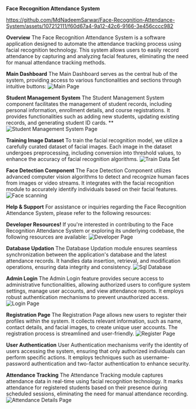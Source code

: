 ****Face Recognition Attendance System****

https://github.com/MdNadeemSarwar/Face-Recognition-Attendance-System/assets/107212111/f60d67a4-9a12-42c6-9166-3e456cccc982

**Overview**
The Face Recognition Attendance System is a software application designed to automate the attendance tracking process using facial recognition technology. 
This system allows users to easily record attendance by capturing and analyzing facial features, eliminating the need for manual attendance tracking methods.

**Main Dashboard**
The Main Dashboard serves as the central hub of the system, providing access to various functionalities and sections through intuitive buttons:
![Main Page](https://github.com/MdNadeemSarwar/Face-Recognition-Attendance-System/assets/107212111/19a7776c-c1a6-4934-a7ae-cc9d8a3316c2)

**Student Management System**
The Student Management System component facilitates the management of student records, including personal information, enrollment details, and course registrations. It provides functionalities such as adding new students, updating existing records, and generating student ID cards.
**![Student Management System Page](https://github.com/MdNadeemSarwar/Face-Recognition-Attendance-System/assets/107212111/e1d70856-9fee-4d0d-9750-98c184642056)

**Training Image Dataset**
To train the facial recognition model, we utilize a carefully curated dataset of facial images. Each image in the dataset undergoes preprocessing, including conversion into threshold values, to enhance the accuracy of facial recognition algorithms.
![Train Data Set](https://github.com/MdNadeemSarwar/Face-Recognition-Attendance-System/assets/107212111/245e7e14-b73b-4fa7-832a-3be3fe13bf36)

**Face Detection Component**
The Face Detection Component utilizes advanced computer vision algorithms to detect and recognize human faces from images or video streams. It integrates with the facial recognition module to accurately identify individuals based on their facial features.
![Face scanning ](https://github.com/MdNadeemSarwar/Face-Recognition-Attendance-System/assets/107212111/90360a0e-94fa-4d51-b18b-9ff9c734788f)

**Help & Support**
For assistance or inquiries regarding the Face Recognition Attendance System, please refer to the following resources:

**Developer Resources!**
If you're interested in contributing to the Face Recognition Attendance System or exploring its underlying codebase, the following resources are available:
![Developer Page](https://github.com/MdNadeemSarwar/Face-Recognition-Attendance-System/assets/107212111/2147bd4a-28ef-4f3d-a93d-8b70ef568a5c)

**Database Updation**
The Database Updation module ensures seamless synchronization between the application's database and the latest attendance records. It handles data insertion, retrieval, and modification operations, ensuring data integrity and consistency.
![Sql Database](https://github.com/MdNadeemSarwar/Face-Recognition-Attendance-System/assets/107212111/8dc18813-61ed-4502-a13d-35022947e35a)

**Admin Login**
The Admin Login feature provides secure access to administrative functionalities, allowing authorized users to configure system settings, manage user accounts, and view attendance reports. It employs robust authentication mechanisms to prevent unauthorized access.
![Login Page](https://github.com/MdNadeemSarwar/Face-Recognition-Attendance-System/assets/107212111/6af0ceab-8a9f-4865-8049-e6b72e895568)

**Registration Page**
The Registration Page allows new users to register their profiles within the system. It collects relevant information, such as name, contact details, and facial images, to create unique user accounts. The registration process is streamlined and user-friendly.
![Register Page](https://github.com/MdNadeemSarwar/Face-Recognition-Attendance-System/assets/107212111/2a1ef585-65a0-4856-b649-298754f37eae)

**User Authentication**
User Authentication mechanisms verify the identity of users accessing the system, ensuring that only authorized individuals can perform specific actions. It employs techniques such as username-password authentication and two-factor authentication to enhance security.

**Attendance Tracking**
The Attendance Tracking module captures attendance data in real-time using facial recognition technology. It marks attendance for registered students based on their presence during scheduled sessions, eliminating the need for manual attendance recording.
![Attendance Details Page](https://github.com/MdNadeemSarwar/Face-Recognition-Attendance-System/assets/107212111/c9b336e3-458c-45f2-b394-f1a7a523ebad)
